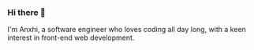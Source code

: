 ### Hi there 👋

I'm Anxhi, a software engineer who loves coding all day long, with a keen interest in front-end web development.
